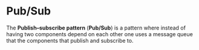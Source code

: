 # Pub/Sub

The **Publish–subscribe pattern** (**Pub/Sub**) is a pattern where instead of
having two components depend on each other one uses a message queue that the
components that publish and subscribe to.
